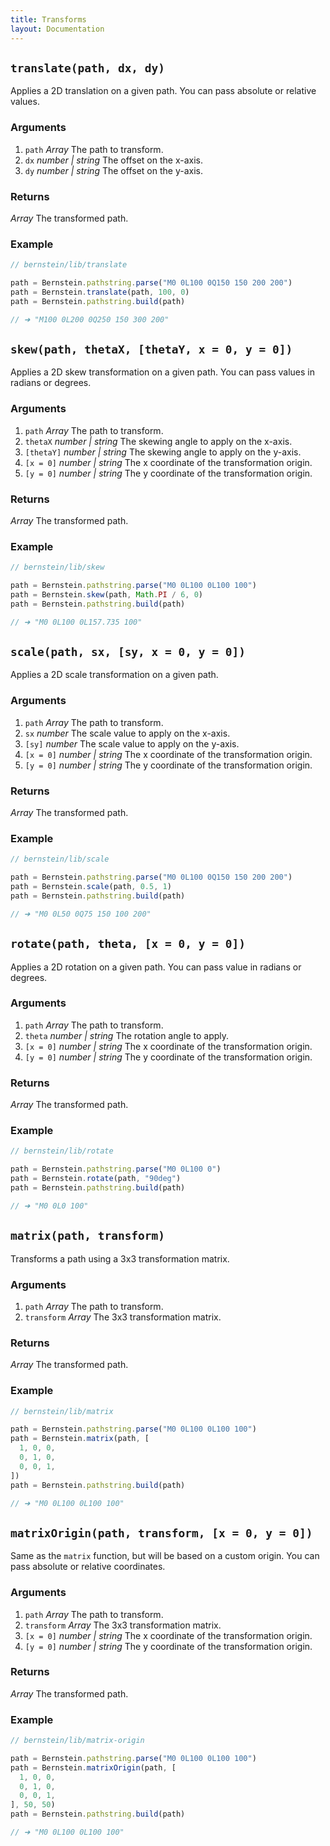 ```yaml
---
title: Transforms
layout: Documentation
---
```


## `translate(path, dx, dy)`

Applies a 2D translation on a given path. You can pass absolute or relative values.

### Arguments

1. `path` *Array* The path to transform.
3. `dx` *number | string* The offset on the x-axis.
4. `dy` *number | string* The offset on the y-axis.

### Returns

*Array* The transformed path.

### Example

```js
// bernstein/lib/translate

path = Bernstein.pathstring.parse("M0 0L100 0Q150 150 200 200")
path = Bernstein.translate(path, 100, 0)
path = Bernstein.pathstring.build(path)

// ➜ "M100 0L200 0Q250 150 300 200"
```


## `skew(path, thetaX, [thetaY, x = 0, y = 0])`

Applies a 2D skew transformation on a given path. You can pass values in radians or degrees.

### Arguments

1. `path` *Array* The path to transform.
3. `thetaX` *number | string* The skewing angle to apply on the x-axis.
4. `[thetaY]` *number | string* The skewing angle to apply on the y-axis.
3. `[x = 0]` *number | string* The x coordinate of the transformation origin.
4. `[y = 0]` *number | string* The y coordinate of the transformation origin.

### Returns

*Array* The transformed path.

### Example

```js
// bernstein/lib/skew

path = Bernstein.pathstring.parse("M0 0L100 0L100 100")
path = Bernstein.skew(path, Math.PI / 6, 0)
path = Bernstein.pathstring.build(path)

// ➜ "M0 0L100 0L157.735 100"
```


## `scale(path, sx, [sy, x = 0, y = 0])`

Applies a 2D scale transformation on a given path.

### Arguments

1. `path` *Array* The path to transform.
3. `sx` *number* The scale value to apply on the x-axis.
4. `[sy]` *number* The scale value to apply on the y-axis.
3. `[x = 0]` *number | string* The x coordinate of the transformation origin.
4. `[y = 0]` *number | string* The y coordinate of the transformation origin.

### Returns

*Array* The transformed path.

### Example

```js
// bernstein/lib/scale

path = Bernstein.pathstring.parse("M0 0L100 0Q150 150 200 200")
path = Bernstein.scale(path, 0.5, 1)
path = Bernstein.pathstring.build(path)

// ➜ "M0 0L50 0Q75 150 100 200"
```


## `rotate(path, theta, [x = 0, y = 0])`

Applies a 2D rotation on a given path. You can pass value in radians or degrees.

### Arguments

1. `path` *Array* The path to transform.
3. `theta` *number | string* The rotation angle to apply.
3. `[x = 0]` *number | string* The x coordinate of the transformation origin.
4. `[y = 0]` *number | string* The y coordinate of the transformation origin.

### Returns

*Array* The transformed path.

### Example

```js
// bernstein/lib/rotate

path = Bernstein.pathstring.parse("M0 0L100 0")
path = Bernstein.rotate(path, "90deg")
path = Bernstein.pathstring.build(path)

// ➜ "M0 0L0 100"
```


## `matrix(path, transform)`

Transforms a path using a 3x3 transformation matrix.

### Arguments

1. `path` *Array* The path to transform.
2. `transform` *Array* The 3x3 transformation matrix.

### Returns

*Array* The transformed path.

### Example

```js
// bernstein/lib/matrix

path = Bernstein.pathstring.parse("M0 0L100 0L100 100")
path = Bernstein.matrix(path, [
  1, 0, 0,
  0, 1, 0,
  0, 0, 1,
])
path = Bernstein.pathstring.build(path)

// ➜ "M0 0L100 0L100 100"
```


## `matrixOrigin(path, transform, [x = 0, y = 0])`

Same as the `matrix` function, but will be based on a custom origin. You can pass absolute or relative coordinates.

### Arguments

1. `path` *Array* The path to transform.
2. `transform` *Array* The 3x3 transformation matrix.
3. `[x = 0]` *number | string* The x coordinate of the transformation origin.
4. `[y = 0]` *number | string* The y coordinate of the transformation origin.

### Returns

*Array* The transformed path.

### Example

```js
// bernstein/lib/matrix-origin

path = Bernstein.pathstring.parse("M0 0L100 0L100 100")
path = Bernstein.matrixOrigin(path, [
  1, 0, 0,
  0, 1, 0,
  0, 0, 1,
], 50, 50)
path = Bernstein.pathstring.build(path)

// ➜ "M0 0L100 0L100 100"
```
